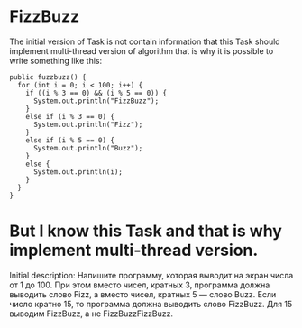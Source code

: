 # FizzBuzz
The initial version of Task is not contain information that this Task should implement multi-thread version of algorithm that is why it is possible to write something like this:
```
public fuzzbuzz() {
  for (int i = 0; i < 100; i++) {
    if ((i % 3 == 0) && (i % 5 == 0)) {
      System.out.println("FizzBuzz");
    }
    else if (i % 3 == 0) {
      System.out.println("Fizz");
    }
    else if (i % 5 == 0) {
      System.out.println("Buzz");
    }
    else {
      System.out.println(i);
    }
  }
}
```

But I know this Task and that is why implement multi-thread version.
=============================
Initial description:
Напишите программу, которая выводит на экран числа от 1 до 100. При этом вместо чисел,
кратных 3, программа должна выводить слово Fizz, а вместо чисел, кратных 5 — слово Buzz.
Если число кратно 15, то программа должна выводить слово FizzBuzz.
Для 15 выводим FizzBuzz, а не FizzBuzzFizzBuzz.
